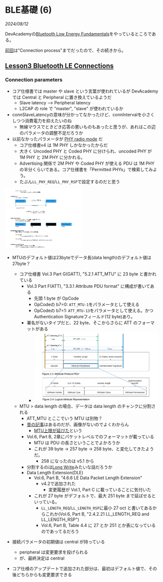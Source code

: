 # BLE基礎 (6)

<i>2024/08/12</i>

DevAcademyの[Bluetooth Low Energy Fundamentals](https://academy.nordicsemi.com/courses/bluetooth-low-energy-fundamentals/)をやっているところである。

[前回](./20240811-ble.md)は"Connection process"までだったので、その続きから。

## [Lesson3 Bluetooth LE Connections](https://academy.nordicsemi.com/courses/bluetooth-low-energy-fundamentals/lessons/lesson-3-bluetooth-le-connections/)

### Connection parameters

* コア仕様書では master や slave という言葉が使われているが DevAcademy では Central と Peripheral に置き換えているようだ
  * Slave latency --> Peripheral latency
  * L2CAP の role で "master", "slave" が使われているか
* connSlaveLatencyの意味が分かってなかったけど、connIntervalを小さくしつつ消費電力を抑えたいのね
  * 無線マウスでときどき応答の悪いものもあったと思うが、あれはこの辺のパラメータの調整不足だろうか
* 以前なかったパラメータが [PHY radio mode](https://academy.nordicsemi.com/courses/bluetooth-low-energy-fundamentals/lessons/lesson-1-bluetooth-low-energy-introduction/topic/phy-radio-modes/) だ
  * コア仕様書v4 は 1M PHY しかなかったからだ
  * 大きく Uncoded PHY と Coded PHY に分けられ、uncoded PHY が 1M PHY と 2M PHY に分かれる。
  * Advertising 関係で 2M PHY や Coded PHY が使える PDU は 1M PHY の半分くらいである。コア仕様書を「Permitted PHYs」で検索してみよう。
  * たぶん`LL_PHY_REQ`/`LL_PHY_RSP`で設定するのだと思う

<a href="./20240812a-1.png"><img src="./20240812a-1.png" width="50%"></a>

* MTUのデフォルト値は23byteでデータ長(data length)のデフォルト値は27byte？
  * コア仕様書 Vol.3 Part G(GATT), "5.2.1 ATT_MTU" に 23 byte と書かれている
    * Vol.3 Part F(ATT), "3.3.1 Attribute PDU format" に構成が書いてある
      * 先頭 1 byte が OpCode
      * OpCodeの b7=0: `ATT_MTU-1`をパラメータとして使える
      * OpCodeの b7=1: `ATT_MTU-13`をパラメータとして使える。かつ Authentication Signatureフィールド(12 byte)あり。
    * 署名がないタイプだと、22 byte、そこからさらに ATT のフォーマットがある
      * ![image](20240812a-2.png)
  * MTU > data length の場合、データは data length のチャンクに分割される
    * ATT_MTU とここでいう MTU は別物？
    * [昔の記事](http://blog0.hirokuma.work/2014/12/bleattmtu.html)はあるのだが、画像がないのでよくわからん
      * [MTU上限が延びた](http://blog0.hirokuma.work/2016/07/nrf52att-mtu-1.html)という
    * Vol.6, Part B, 2章にパケットレベルでのフォーマットが載っている
      * MTU は PDU の長さということでよかろうか
      * これが 39 byte → 257 byte → 258 byte、と変化してきたようだ。
        * 258 になったのは v5.1 から
    * 分割するのは[Long Write](http://blog0.hirokuma.work/2015/12/nrf51long-write.html)みたいな話だろうか
    * Data Length Extension(DLE)
      * Vol.6, Part B, "4.6.6 LE Data Packet Length Extension"
        * v4.2で追加された
          * 変更履歴が Vol.1, Part C に載っていることに気付いた
      * これが 27 byte がデフォルトで、最大 251 byte まで延ばせるといっている。
        * `LL_LENGTH_REQ`/`LL_LENGTH_RSP`に最小 27 oct と書いてあるからこれか(Vol.6, Part B, "2.4.2.21 LL_LENGTH_REQ and LL_LENGTH_RSP")
        * Vol.6, Part B, Table 4.4 に 27 とか 251 とか表になっているのであってるだろう

* 接続パラメータの初期値は central が持っている
  * peripheral は変更要求を投げられる
  * が、最終決定は central
* コア仕様のアップデートで追加された部分は、最初はデフォルト値で、その後どちらからも変更要求できる
